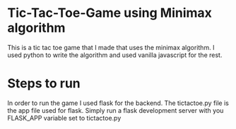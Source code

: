 # Tic-Tac-Toe-Game using Minimax algorithm
This is a tic tac toe game that I made that uses the minimax algorithm. I used python to write the algorithm and used vanilla javascript for the rest.

# Steps to run
In order to run the game I used flask for the backend. The tictactoe.py file is the app file used for flask. Simply run 
a flask development server with you FLASK_APP variable set to tictactoe.py
